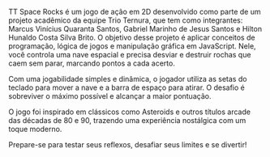 TT Space Rocks é um jogo de ação em 2D desenvolvido como parte de um projeto acadêmico da equipe Trio Ternura, que tem como integrantes: Marcus Vinícius Quaranta Santos, Gabriel Marinho de Jesus Santos e Hilton Hunaldo Costa Silva Brito. O objetivo desse projeto é aplicar conceitos de programação, lógica de jogos e manipulação gráfica em JavaScript. Nele, você controla uma nave espacial e precisa desviar e destruir rochas que caem sem parar, marcando pontos a cada acerto.

Com uma jogabilidade simples e dinâmica, o jogador utiliza as setas do teclado para mover a nave e a barra de espaço para atirar. O desafio é sobreviver o máximo possível e alcançar a maior pontuação.

O jogo foi inspirado em clássicos como Asteroids e outros títulos arcade das décadas de 80 e 90, trazendo uma experiência nostálgica com um toque moderno.

Prepare-se para testar seus reflexos, desafiar seus limites e se divertir!

